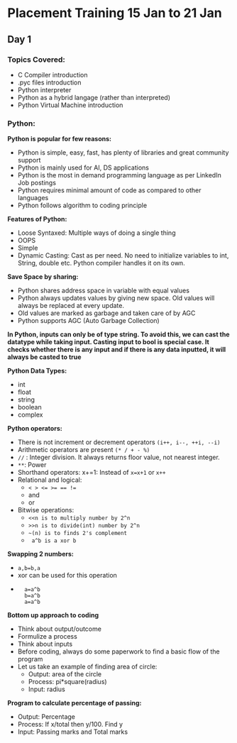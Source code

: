 # Placement Training 15 Jan to 21 Jan

## Day 1
### Topics Covered:
- C Compiler introduction
- .pyc files introduction
- Python interpreter
- Python as a hybrid langage (rather than interpreted)
- Python Virtual Machine introduction

### Python:
**Python is popular for few reasons:**
- Python is simple, easy, fast, has plenty of libraries and great community support
- Python is mainly used for AI, DS applications
- Python is the most in demand programming language as per LinkedIn Job postings
- Python requires minimal amount of code as compared to other languages
- Python follows algorithm to coding principle

**Features of Python:**
- Loose Syntaxed: Multiple ways of doing a single thing
- OOPS
- Simple
- Dynamic Casting: Cast as per need. No need to initialize variables to int, String, double etc. Python compiler handles it on its own.

**Save Space by sharing:**
- Python shares address space in variable with equal values
- Python always updates values by giving new space. Old values will always be replaced at every update.
- Old values are marked as garbage and taken care of by AGC
- Python supports AGC (Auto Garbage Collection)

**In Python, inputs can only be of type string. To avoid this, we can cast the datatype while taking input. Casting input to bool is special case. It checks whether there is any input and if there is any data inputted, it will always be casted to true**

**Python Data Types:**
- int
- float
- string
- boolean
- complex

**Python operators:**
- There is not increment or decrement operators ``(i++, i--, ++i, --i)``
- Arithmetic operators are present ``(* / + - %)``
- ``//`` : Integer division. It always returns floor value, not nearest integer.
- ``**``: Power
- Shorthand operators: x+=1: Instead of ``x=x+1`` or ``x++``
- Relational and logical:
    - ``< > <= >= == !=``
    - and
    - or
- Bitwise operations:
    - `` <<n is to multiply number by 2^n ``
    - `` >>n is to divide(int) number by 2^n ``
    - `` ~(n) is to finds 2's complement ``
    - `` a^b is a xor b``

**Swapping 2 numbers:**
- ``a,b=b,a ``
- xor can be used for this operation
- ```
    a=a^b 
    b=a^b
    a=a^b
    ```
    

**Bottom up approach to coding**
- Think about output/outcome
- Formulize a process
- Think about inputs
- Before coding, always do some paperwork to find a basic flow of the program
- Let us take an example of finding area of circle:
    - Output: area of the circle
    - Process: pi*square(radius)
    - Input: radius

**Program to calculate percentage of passing:**
- Output: Percentage
- Process: If x/total then y/100. Find y
- Input: Passing marks and Total marks
